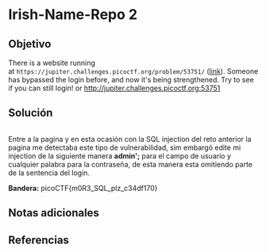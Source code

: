 # Irish-Name-Repo 2
## Objetivo

There is a website running at `https://jupiter.challenges.picoctf.org/problem/53751/` ([link](https://jupiter.challenges.picoctf.org/problem/53751/)). Someone has bypassed the login before, and now it's being strengthened. Try to see if you can still login! or http://jupiter.challenges.picoctf.org:53751
## Solución

```shell

```

Entre a la pagina y en esta ocasión con la SQL injection del reto anterior la pagina me detectaba este tipo de vulnerabilidad, sim embargó edite mi injection de la siguiente manera **admin';** para el campo de usuario y cualquier palabra para la contraseña, de esta manera esta omitiendo parte de la sentencia del login.

**Bandera:** picoCTF{m0R3_SQL_plz_c34df170} 
## Notas adicionales
## Referencias